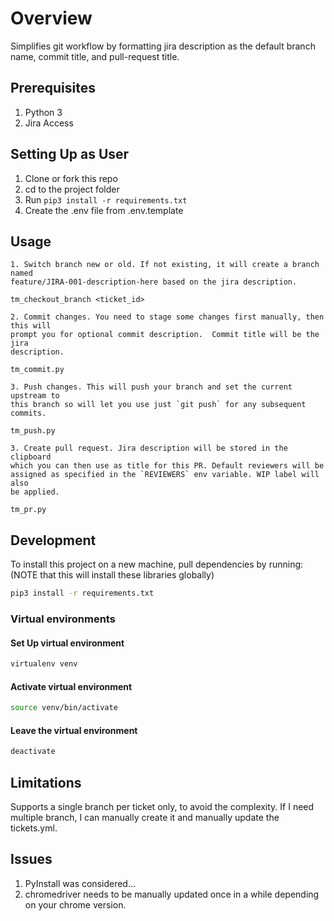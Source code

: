 # Overview

Simplifies git workflow by formatting jira description as the default branch name,
commit title, and pull-request title.

## Prerequisites

1. Python 3
2. Jira Access

## Setting Up as User

1. Clone or fork this repo
2. cd to the project folder
3. Run `pip3 install -r requirements.txt`
4. Create the .env file from .env.template

## Usage

    1. Switch branch new or old. If not existing, it will create a branch named
    feature/JIRA-001-description-here based on the jira description.

```shell
tm_checkout_branch <ticket_id>
```

    2. Commit changes. You need to stage some changes first manually, then this will
    prompt you for optional commit description.  Commit title will be the jira
    description.

```shell
tm_commit.py
```

    3. Push changes. This will push your branch and set the current upstream to
    this branch so will let you use just `git push` for any subsequent commits.

```shell
tm_push.py
```

    3. Create pull request. Jira description will be stored in the clipboard
    which you can then use as title for this PR. Default reviewers will be
    assigned as specified in the `REVIEWERS` env variable. WIP label will also
    be applied.

```shell
tm_pr.py
```

## Development

To install this project on a new machine, pull dependencies by running: (NOTE
that this will install these libraries globally)

```bash
pip3 install -r requirements.txt
```

### Virtual environments

#### Set Up virtual environment

```bash
virtualenv venv
```

#### Activate virtual environment

```bash
source venv/bin/activate
```

#### Leave the virtual environment

```bash
deactivate
```

## Limitations

Supports a single branch per ticket only, to avoid the complexity.
If I need multiple branch, I can manually create it and manually update the tickets.yml.

## Issues

1. PyInstall was considered...
2. chromedriver needs to be manually updated once in a while depending on your chrome version.
